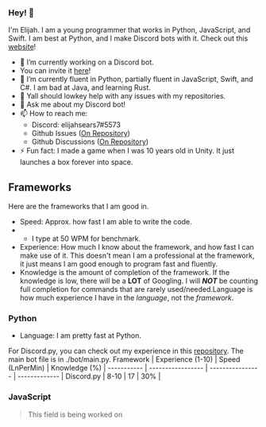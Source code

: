 ### Hey! 👋
I'm Elijah. I am a young programmer that works in Python, JavaScript, and Swift. I am best at Python, and I make Discord bots with it. Check out this [website](https://www.elijahsutilities.net)!

- 🔭 I’m currently working on a Discord bot.
-   You can invite it [here](https://top.gg/bot/1036384426113908756)!
- 🌱 I’m currently fluent in Python, partially fluent in JavaScript, Swift, and C#. I am bad at Java, and learning Rust.
- 🤔 Yall should lowkey help with any issues with my repositories.
- 💬 Ask me about my Discord bot!
- 📫 How to reach me: 
  - Discord: elijahsears7#5573
  - Github Issues ([On Repository](https://github.com/thecommoncoder765/elijahs-utilities-ultimate))
  - Github Discussions ([On Repository](https://github.com/thecommoncoder765/elijahs-utilities-ultimate))
- ⚡ Fun fact: I made a game when I was 10 years old in Unity. It just launches a box forever into space.
## Frameworks
Here are the frameworks that I am good in.
- Speed: Approx. how fast I am able to write the code.
- - I type at 50 WPM for benchmark.
- Experience: How much I know about the framework, and how fast I can make use of it. This doesn't mean I am a professional at the framework, it just means I am good enough to program fast and fluently.
- Knowledge is the amount of completion of the framework. If the knowledge is low, there will be a **LOT** of Googling. I will ***NOT*** be counting full completion for commands that are rarely used/needed.Language is how much experience I have in the *language*, not the *framework*.
### Python
- Language: I am pretty fast at Python.

For Discord.py, you can check out my experience in this [repository](https://github.com/thecommoncoder765/elijahs-utilities-ultimate). The main bot file is in ./bot/main.py.
 Framework   | Experience (1-10) | Speed (LnPerMin) | Knowledge (%) |
 ----------- | ----------------- | ---------------- | ------------- |
 Discord.py  | 8-10              | 17               | 30%           |
 ### JavaScript
 > This field is being worked on
<!--
**thecommoncoder765/thecommoncoder765** is a ✨ _special_ ✨ repository because its `README.md` (this file) appears on your GitHub profile.

Here are some ideas to get you started:
- 😄 Pronouns: ...
-->
